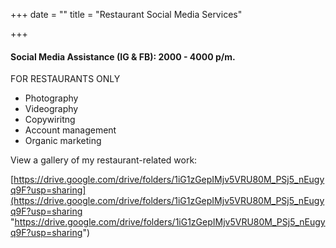 +++
date = ""
title = "Restaurant Social Media Services"

+++
#### Social Media Assistance (IG & FB): 2000 - 4000 p/m.

FOR RESTAURANTS ONLY

* Photography
* Videography
* Copywiritng
* Account management
* Organic marketing

View a gallery of my restaurant-related work:

[https://drive.google.com/drive/folders/1iG1zGepIMjv5VRU80M_PSj5_nEugyq9F?usp=sharing](https://drive.google.com/drive/folders/1iG1zGepIMjv5VRU80M_PSj5_nEugyq9F?usp=sharing "https://drive.google.com/drive/folders/1iG1zGepIMjv5VRU80M_PSj5_nEugyq9F?usp=sharing")